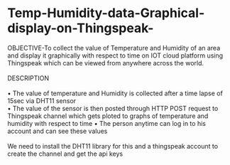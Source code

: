# Temp-Humidity-data-Graphical-display-on-Thingspeak-

OBJECTIVE-To collect the value of Temperature and Humidity of an area and display it graphically with respect to time on IOT cloud platform using Thingspeak which can be viewed from anywhere across the world.<br><br>
DESCRIPTION<br><br>
•	The value of temperature and Humidity is collected after a time lapse of 15sec via DHT11 sensor <br>
•	The value of the sensor is then posted through HTTP POST request to Thingspeak channel which gets ploted to graphs of temperature and humidity with respect to time
• The person anytime can log in to his account and can see these values <br><br>
We need to install the DHT11 library for this and a thingspeak account to create the channel and get the api keys

